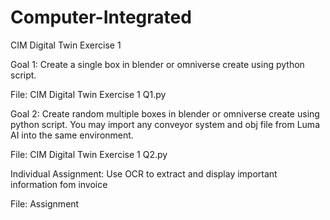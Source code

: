 # Computer-Integrated

CIM Digital Twin Exercise 1

Goal 1: Create a single box in blender or omniverse create using python script.

File: CIM Digital Twin Exercise 1 Q1.py


Goal 2: Create random multiple boxes in blender or omniverse create using python script. You may import any conveyor system and obj file from Luma AI into the same environment.

File: CIM Digital Twin Exercise 1 Q2.py

Individual Assignment: Use OCR to extract and display important information fom invoice

File: Assignment
